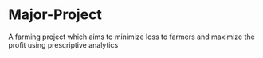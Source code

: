 # Major-Project
A farming project which aims to minimize loss to farmers and maximize the profit using prescriptive analytics 
